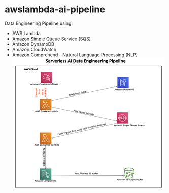 # awslambda-ai-pipeline
Data Engineering Pipeline using:  
- AWS Lambda  
- Amazon Simple Queue Service (SQS)   
- Amazon DynamoDB  
- Amazon CloudWatch  
- Amazon Comprehend - Natural Language Processing (NLP)   
![Serverless_AI_Pipeline](img/Serverless_AI_Pipeline.png)

